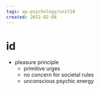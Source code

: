 ```yaml
---
tags: ap-psychology/unit10 
created: 2022-02-08
---
```


# id

- pleasure principle
	- primitive urges
	- no concern for societal rules
	- unconscious psychic energy 
